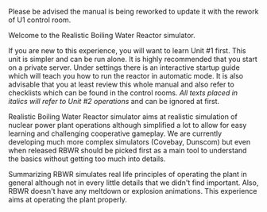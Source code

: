Please be advised the manual is being reworked to update it with the rework of U1 control room.

Welcome to the Realistic Boiling Water Reactor simulator.

If you are new to this experience, you will want to learn Unit #1 first. This unit is simpler and can be run alone. It is highly recommended that you start on a private server. Under settings there is an interactive startup guide which will teach you how to run the reactor in automatic mode. It is also advisable that you at least review this whole manual and also refer to checklists which can be found in the control rooms.  *All texts placed in italics will refer to Unit #2 operations* and can be ignored at first.

Realistic Boiling Water Reactor simulator aims at realistic simulation of nuclear power plant operations although simplified a lot to allow for easy learning and challenging cooperative gameplay. We are currently developing much more complex simulators (Covebay, Dunscom) but even when released RBWR should be picked first as a main tool to understand the basics without getting too much into details.

Summarizing RBWR simulates real life principles of operating the plant in general although not in every little details that we didn't find important. Also, RBWR doesn't have any meltdown or explosion animations. This experience aims at operating the plant properly.
